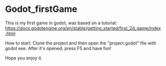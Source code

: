 # Godot_firstGame
This is my first game in godot, was based on a tutorial:
https://docs.godotengine.org/en/stable/getting_started/first_2d_game/index.html

How to start:
Clone the project and then open the "project.godot" file with godot exe. After it's opened, press F5 and have fun!

Hope you enjoy it.

